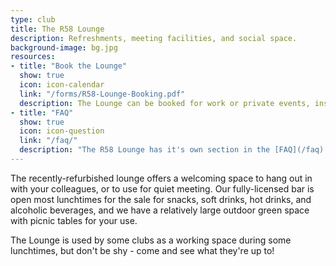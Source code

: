 ```yaml
---
type: club
title: The R58 Lounge
description: Refreshments, meeting facilities, and social space.
background-image: bg.jpg
resources:
- title: "Book the Lounge"
  show: true
  icon: icon-calendar
  link: "/forms/R58-Lounge-Booking.pdf"
  description: The Lounge can be booked for work or private events, inside or outside of work hours. Please fill out the [booking form](/forms/R58_Lounge_Booking.pdf) with your requirements.
- title: "FAQ"
  show: true
  icon: icon-question
  link: "/faq/"
  description: "The R58 Lounge has it's own section in the [FAQ](/faq) covering commonly-asked questions."
---
```


The recently-refurbished lounge offers a welcoming space to hang out in with your colleagues, or to use for quiet meeting. Our fully-licensed bar is open most lunchtimes for the sale for snacks, soft drinks, hot drinks, and alcoholic beverages, and we have a relatively large outdoor green space with picnic tables for your use.

The Lounge is used by some clubs as a working space during some lunchtimes, but don't be shy - come and see what they're up to!
